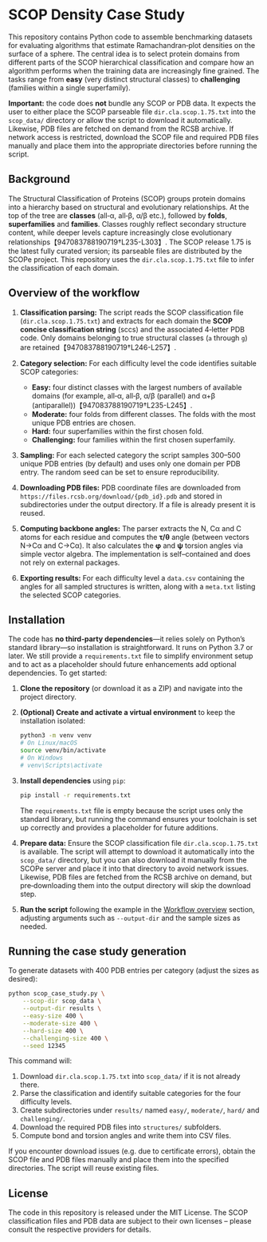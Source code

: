 # SCOP Density Case Study

This repository contains Python code to assemble benchmarking datasets
for evaluating algorithms that estimate Ramachandran‑plot densities on
the surface of a sphere.  The central idea is to select protein domains
from different parts of the SCOP hierarchical classification and
compare how an algorithm performs when the training data are
increasingly fine grained.  The tasks range from **easy** (very distinct
structural classes) to **challenging** (families within a single
superfamily).

**Important:** the code does **not** bundle any SCOP or PDB data.  It
expects the user to either place the SCOP parseable file
`dir.cla.scop.1.75.txt` into the `scop_data/` directory or allow the
script to download it automatically.  Likewise, PDB files are fetched
on demand from the RCSB archive.  If network access is restricted,
download the SCOP file and required PDB files manually and place them
into the appropriate directories before running the script.

## Background

The Structural Classification of Proteins (SCOP) groups protein
domains into a hierarchy based on structural and evolutionary
relationships.  At the top of the tree are **classes** (all‑α,
all‑β, α/β etc.), followed by **folds**, **superfamilies** and
**families**.  Classes roughly reflect secondary structure content,
while deeper levels capture increasingly close evolutionary
relationships【947083788190719†L235-L303】.  The SCOP release 1.75 is the
latest fully curated version; its parseable files are distributed by
the SCOPe project.  This repository uses the `dir.cla.scop.1.75.txt`
file to infer the classification of each domain.

## Overview of the workflow

1. **Classification parsing:** The script reads the SCOP
   classification file (`dir.cla.scop.1.75.txt`) and extracts for each
   domain the **SCOP concise classification string** (sccs) and the
   associated 4‑letter PDB code.  Only domains belonging to true
   structural classes (`a` through `g`) are retained【947083788190719†L246-L257】.

2. **Category selection:** For each difficulty level the code
   identifies suitable SCOP categories:

   - **Easy:** four distinct classes with the largest numbers of
     available domains (for example, all‑α, all‑β, α/β (parallel) and
     α+β (antiparallel))【947083788190719†L235-L245】.
   - **Moderate:** four folds from different classes.  The folds with
     the most unique PDB entries are chosen.
   - **Hard:** four superfamilies within the first chosen fold.
   - **Challenging:** four families within the first chosen
     superfamily.

3. **Sampling:** For each selected category the script samples 300–500
   unique PDB entries (by default) and uses only one domain per PDB
   entry.  The random seed can be set to ensure reproducibility.

4. **Downloading PDB files:** PDB coordinate files are downloaded from
   `https://files.rcsb.org/download/{pdb_id}.pdb` and stored in
   subdirectories under the output directory.  If a file is already
   present it is reused.

5. **Computing backbone angles:** The parser extracts the N, Cα and C
   atoms for each residue and computes the **τ/θ** angle (between
   vectors N→Cα and C→Cα).  It also calculates the **φ** and **ψ**
   torsion angles via simple vector algebra.  The implementation is
   self–contained and does not rely on external packages.

6. **Exporting results:** For each difficulty level a `data.csv`
   containing the angles for all sampled structures is written, along
   with a `meta.txt` listing the selected SCOP categories.

## Installation

The code has **no third‑party dependencies**—it relies solely on
Python’s standard library—so installation is straightforward.  It runs
on Python 3.7 or later.  We still provide a `requirements.txt` file to
simplify environment setup and to act as a placeholder should future
enhancements add optional dependencies.  To get started:

1. **Clone the repository** (or download it as a ZIP) and navigate into
   the project directory.

2. **(Optional) Create and activate a virtual environment** to keep the
   installation isolated:

   ```bash
   python3 -m venv venv
   # On Linux/macOS
   source venv/bin/activate
   # On Windows
   # venv\Scripts\activate
   ```

3. **Install dependencies** using `pip`:

   ```bash
   pip install -r requirements.txt
   ```

   The `requirements.txt` file is empty because the script uses only
   the standard library, but running the command ensures your toolchain
   is set up correctly and provides a placeholder for future additions.

4. **Prepare data:** Ensure the SCOP classification file
   `dir.cla.scop.1.75.txt` is available.  The script will attempt to
   download it automatically into the `scop_data/` directory, but you
   can also download it manually from the SCOPe server and place it
   into that directory to avoid network issues.  Likewise, PDB files
   are fetched from the RCSB archive on demand, but pre‑downloading
   them into the output directory will skip the download step.

5. **Run the script** following the example in the
   [Workflow overview](#overview-of-the-workflow) section, adjusting
   arguments such as `--output-dir` and the sample sizes as needed.

## Running the case study generation

To generate datasets with 400 PDB entries per category (adjust the
sizes as desired):

```bash
python scop_case_study.py \
    --scop-dir scop_data \
    --output-dir results \
    --easy-size 400 \
    --moderate-size 400 \
    --hard-size 400 \
    --challenging-size 400 \
    --seed 12345
```

This command will:

1. Download `dir.cla.scop.1.75.txt` into `scop_data/` if it is not already there.
2. Parse the classification and identify suitable categories for the four
   difficulty levels.
3. Create subdirectories under `results/` named `easy/`,
   `moderate/`, `hard/` and `challenging/`.
4. Download the required PDB files into `structures/` subfolders.
5. Compute bond and torsion angles and write them into CSV files.

If you encounter download issues (e.g. due to certificate errors),
obtain the SCOP file and PDB files manually and place them into the
specified directories.  The script will reuse existing files.

## License

The code in this repository is released under the MIT License.  The
SCOP classification files and PDB data are subject to their own
licenses – please consult the respective providers for details.
